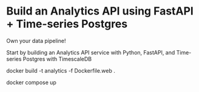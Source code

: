 # Build an Analytics API using FastAPI + Time-series Postgres

Own your data pipeline!

Start by building an Analytics API service with Python, FastAPI, and Time-series Postgres with TimescaleDB

docker build -t analytics -f Dockerfile.web .

docker compose up
